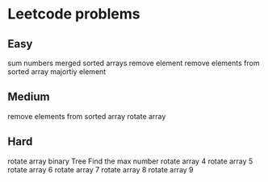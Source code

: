 # Leetcode problems
## Easy
sum numbers
merged sorted arrays
remove element
remove elements from sorted array
majortiy element
## Medium
remove elements from sorted array
rotate array
## Hard
rotate array
binary Tree
Find the max number
rotate array 4
rotate array 5
rotate array 6
rotate array 7
rotate array 8
rotate array 9

